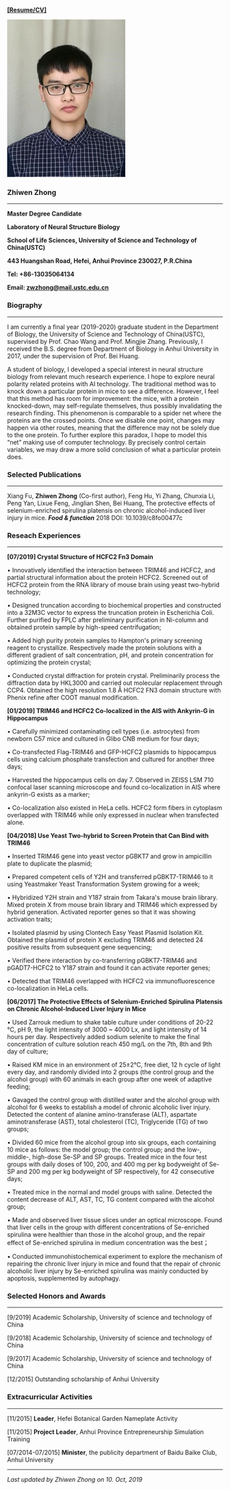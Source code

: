  
[**[Resume/CV]**](cvZZW.pdf)

![Picture](zzwustc.jpg)
### **Zhiwen Zhong**   
------------
**Master Degree Candidate**

**Laboratory of Neural Structure Biology**

**School of Life Sciences, University of Science and Technology of China(USTC)**

**443 Huangshan Road, Hefei, Anhui Province 230027, P.R.China**

**Tel: +86-13035064134**

**Email: zwzhong@mail.ustc.edu.cn**



### **Biography** 
------------
I am currently a final year (2019-2020) graduate student in the Department of Biology, the University of Science and Technology of China(USTC), supervised by Prof. Chao Wang and Prof. Mingjie Zhang. Previously, I received the B.S. degree from Department of Biology in Anhui University in 2017, under the supervision of Prof. Bei Huang.

A student of biology, I developed a special interest in neural structure biology from relevant much research experience. I hope to explore neural polarity related proteins with AI technology. The traditional method was to knock down a particular protein in mice to see a difference. However, I feel that this method has room for improvement: the mice, with a protein knocked-down, may self-regulate themselves, thus possibly invalidating the research finding. This phenomenon is comparable to a spider net where the proteins are the crossed points. Once we disable one point, changes may happen via other routes, meaning that the difference may not be solely due to the one protein. To further explore this paradox, I hope to model this “net” making use of computer technology. By precisely control certain variables, we may draw a more solid conclusion of what a particular protein does. 

### **Selected Publications** 
------------
Xiang Fu, **Zhiwen Zhong** (Co-first author), Feng Hu, Yi Zhang, Chunxia Li, Peng Yan, Lixue Feng, Jinglian Shen, Bei Huang, The protective effects of selenium-enriched spirulina platensis on chronic alcohol-induced liver injury in mice. ***Food & function*** 2018 DOI: 10.1039/c8fo00477c


### **Reseach Experiences** 
------------
**[07/2019] Crystal Structure of HCFC2 Fn3 Domain**

•	Innovatively identified the interaction between TRIM46 and HCFC2, and partial structural information about the protein HCFC2. Screened out of HCFC2 protein from the RNA library of mouse brain using yeast two-hybrid technology;

•	Designed truncation according to biochemical properties and constructed into a 32M3C vector to express the truncation protein in Escherichia Coli. Further purified by FPLC after preliminary purification in Ni-column and obtained protein sample by high-speed centrifugation;

•	Added high purity protein samples to Hampton's primary screening reagent to crystallize. Respectively made the protein solutions with a different gradient of salt concentration, pH, and protein concentration for optimizing the protein crystal;

•	Conducted crystal diffraction for protein crystal. Preliminarily process the diffraction data by HKL3000 and carried out molecular replacement through CCP4. Obtained the high resolution 1.8 Å HCFC2 FN3 domain structure with Phenix refine after COOT manual modification.


**[01/2019] TRIM46 and HCFC2 Co-localized in the AIS with Ankyrin-G in Hippocampus**

•	Carefully minimized contaminating cell types (i.e. astrocytes) from newborn C57 mice and cultured in Glibo CNB medium for four days;

•	Co-transfected Flag-TRIM46 and GFP-HCFC2 plasmids to hippocampus cells using calcium phosphate transfection and cultured for another three days;

•	Harvested the hippocampus cells on day 7. Observed in ZEISS LSM 710 confocal laser scanning microscope and found co-localization in AIS where ankyrin-G exists as a marker;

•	Co-localization also existed in HeLa cells. HCFC2 form fibers in cytoplasm overlapped with TRIM46 while only expressed in nuclear when transfected alone.


**[04/2018] Use Yeast Two-hybrid to Screen Protein that Can Bind with TRIM46**

•	Inserted TRIM46 gene into yeast vector pGBKT7 and grow in ampicillin plate to duplicate the plasmid;

•	Prepared competent cells of Y2H and transferred pGBKT7-TRIM46 to it using Yeastmaker Yeast Transformation System growing for a week;

•	Hybridized Y2H strain and Y187 strain from Takara's mouse brain library. Mixed protein X from mouse brain library and TRIM46 which expressed by hybrid generation. Activated reporter genes so that it was showing activation traits;

•	Isolated plasmid by using Clontech Easy Yeast Plasmid Isolation Kit. Obtained the plasmid of protein X excluding TRIM46 and detected 24 positive results from subsequent gene sequencing;

•	Verified there interaction by co-transferring pGBKT7-TRIM46 and pGADT7-HCFC2 to Y187 strain and found it can activate reporter genes;

•	Detected that TRIM46 overlapped with HCFC2 via immunofluorescence co-localization in HeLa cells.


**[06/2017]  The Protective Effects of Selenium-Enriched Spirulina Platensis on Chronic Alcohol-Induced Liver Injury in Mice**

•	Used Zarrouk medium to shake table culture under conditions of 20-22 ℃, pH 9, the light intensity of 3000 ~ 4000 Lx, and light intensity of 14 hours per day. Respectively added sodium selenite to make the final concentration of culture solution reach 450 mg/L on the 7th, 8th and 9th day of culture;

•	Raised KM mice in an environment of 25±2℃, free diet, 12 h cycle of light every day, and randomly divided into 2 groups (the control group and the alcohol group) with 60 animals in each group after one week of adaptive feeding;

•	Gavaged the control group with distilled water and the alcohol group with alcohol for 6 weeks to establish a model of chronic alcoholic liver injury. Detected the content of alanine amino-transferase (ALT), aspartate aminotransferase (AST), total cholesterol (TC), Triglyceride (TG) of two groups; 

•	Divided 60 mice from the alcohol group into six groups, each containing 10 mice as follows: the model group; the control group; and the low-, middle-, high-dose Se-SP and SP groups. Treated mice in the four test groups with daily doses of 100, 200, and 400 mg per kg bodyweight of Se-SP and 200 mg per kg bodyweight of SP respectively, for 42 consecutive days;

•	Treated mice in the normal and model groups with saline. Detected the content decrease of ALT, AST, TC, TG content compared with the alcohol group;

•	Made and observed liver tissue slices under an optical microscope. Found that liver cells in the group with different concentrations of Se-enriched spirulina were healthier than those in the alcohol group, and the repair effect of Se-enriched spirulina in medium concentration was the best；

•	Conducted immunohistochemical experiment to explore the mechanism of repairing the chronic liver injury in mice and found that the repair of chronic alcoholic liver injury by Se-enriched spirulina was mainly conducted by apoptosis, supplemented by autophagy.


### **Selected Honors and Awards**
------------
[9/2019] Academic Scholarship, University of science and technology of China

[9/2018] Academic Scholarship, University of science and technology of China

[9/2017] Academic Scholarship, University of science and technology of China 

[12/2015] Outstanding scholarship of Anhui University


### **Extracurricular Activities**
------------
[11/2015] **Leader**, Hefei Botanical Garden Nameplate Activity

[11/2015] **Project Leader**, Anhui Province Entrepreneurship Simulation Training

[07/2014-07/2015] **Minister**, the publicity department of Baidu Baike Club, Anhui University

------------

*Last updated by Zhiwen Zhong on 10. Oct, 2019*
